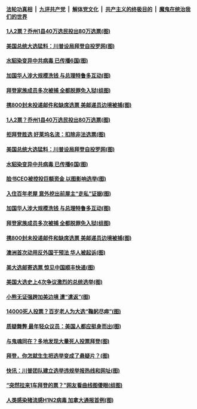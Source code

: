 ####  [法轮功真相](../../../../basic/blob/master/README.md?t=11092231) &nbsp;|&nbsp; [九评共产党](../../../../9ping.md/blob/master/README.md?t=11092231) &nbsp;|&nbsp; [解体党文化](../../../../jtdwh.md/blob/master/README.md?t=11092231)  &nbsp;|&nbsp; [共产主义的终极目的](../../../../gczydzjmd.md/blob/master/README.md?t=11092231) &nbsp;|&nbsp; [魔鬼在统治我们的世界](../../../../mgztzwmdsj.md/blob/master/README.md?t=11092231) 

#### [1人2票？乔州1县40万选民投出80万选票(图)](../pages/p3/951962.md?t=11092231) 

#### [美国总统大选猛料：川普设局拜登自投罗网(图)](../pages/p3/951903.md?t=11092231) 

#### [水貂染变异中共病毒 已传播6国(图)](../pages/p3/951891.md?t=11092231) 

#### [加国华人涉大规模洗钱 与总理特鲁多互动(图)](../pages/p3/951854.md?t=11092231) 

#### [拜登家族成员多次被捕 全都脱罪免入狱(组图)](../pages/p3/951734.md?t=11092231) 

#### [携800封未投递邮件和缺席选票 美邮递员边境被捕(图)](../pages/p3/951742.md?t=11092231) 

#### [1人2票？乔州1县40万选民投出80万选票(图)](../pages/p3/951962.md?t=11092231) 

#### [拒拜登胜选 好莱坞名流：扣除非法选票(图)](../pages/p3/951927.md?t=11092231) 

#### [美国总统大选猛料：川普设局拜登自投罗网(图)](../pages/p3/951903.md?t=11092231) 

#### [水貂染变异中共病毒 已传播6国(图)](../pages/p3/951891.md?t=11092231) 

#### [脸书CEO被控投巨额资金 以图影响选举(图)](../pages/p3/951861.md?t=11092231) 

#### [入住百年老屋 意外挖出前屋主“走私”证据(图)](../pages/p3/951858.md?t=11092231) 

#### [加国华人涉大规模洗钱 与总理特鲁多互动(图)](../pages/p3/951854.md?t=11092231) 

#### [拜登家族成员多次被捕 全都脱罪免入狱(组图)](../pages/p3/951734.md?t=11092231) 

#### [携800封未投递邮件和缺席选票 美邮递员边境被捕(图)](../pages/p3/951742.md?t=11092231) 

#### [澳洲首次动用反外国干预法 华人被起诉(图)](../pages/p3/951743.md?t=11092231) 

#### [美大选邮寄选票 惊见中国顺丰快递(图)](../pages/p3/951733.md?t=11092231) 

#### [美国大选史上4次争议激烈的总统选举(图)](../pages/p3/951627.md?t=11092231) 

#### [小熊无证强跨加美边境 遭“遣返”(图)](../pages/p3/951724.md?t=11092231) 

#### [14000死人投票？百岁老人为大选“鞠躬尽瘁”(图)](../pages/p3/951722.md?t=11092231) 

#### [质疑舞弊 最年轻众议员：美国人都应挺身而出(图)](../pages/p3/951569.md?t=11092231) 

#### [与鬼魂同在？多地发现大量死人投票拜登(图)](../pages/p3/951681.md?t=11092231) 

#### [拜登，你怎就生生把选举变成了悬疑片？(图)](../pages/p3/951603.md?t=11092231) 

#### [快讯：川普团队建立选举违规举报热线和网址(图)](../pages/p3/951625.md?t=11092231) 

#### [“突然拉来1车拜登的票？”网友看曲线图傻眼(组图)](../pages/p3/951582.md?t=11092231) 

#### [人类感染猪流感H1N2病毒 加拿大通报首例(图)](../pages/p3/951587.md?t=11092231) 

